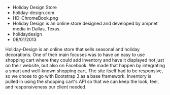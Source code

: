 * Holiday Design Store
* holiday-design.com
* HD-ChromeBook.png
* Holiday Design is an online store designed and developed by ampnet media in Dallas, Texas.
* holidaydesign
* 08/01/2013

Holiday-Design is an online store that sells seasonal and holiday decorations. One of their main focuses was to have an easy to use shopping cart where they could add inventory and have it displayed not just on their website, but also on Facebook. We made that happen by integrating a smart and well-known shopping cart. The site itself had to be responsive, so we chose to go with Bootstrap 3 as a base framework. Inventory is pulled in using the shopping cart's API so that we can keep the look, feel, and responsiveness our client needed.